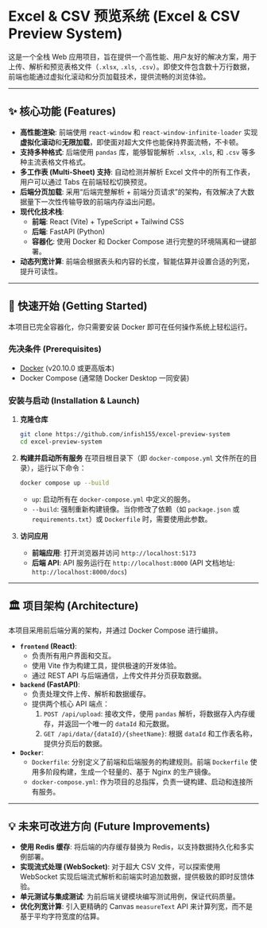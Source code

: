 # Excel & CSV 预览系统 (Excel & CSV Preview System)

这是一个全栈 Web 应用项目，旨在提供一个高性能、用户友好的解决方案，用于上传、解析和预览表格文件（`.xlsx`, `.xls`, `.csv`）。即使文件包含数十万行数据，前端也能通过虚拟化滚动和分页加载技术，提供流畅的浏览体验。

---

## ✨ 核心功能 (Features)

- **高性能渲染**: 前端使用 `react-window` 和 `react-window-infinite-loader` 实现**虚拟化滚动**和**无限加载**，即使面对超大文件也能保持界面流畅，不卡顿。
- **支持多种格式**: 后端使用 `pandas` 库，能够智能解析 `.xlsx`, `.xls`, 和 `.csv` 等多种主流表格文件格式。
- **多工作表 (Multi-Sheet) 支持**: 自动检测并解析 Excel 文件中的所有工作表，用户可以通过 Tabs 在前端轻松切换预览。
- **后端分页加载**: 采用“后端完整解析 + 前端分页请求”的架构，有效解决了大数据量下一次性传输导致的前端内存溢出问题。
- **现代化技术栈**:
    - **前端**: React (Vite) + TypeScript + Tailwind CSS
    - **后端**: FastAPI (Python)
    - **容器化**: 使用 Docker 和 Docker Compose 进行完整的环境隔离和一键部署。
- **动态列宽计算**: 前端会根据表头和内容的长度，智能估算并设置合适的列宽，提升可读性。

---

## 🚀 快速开始 (Getting Started)

本项目已完全容器化，你只需要安装 Docker 即可在任何操作系统上轻松运行。

### 先决条件 (Prerequisites)

- [Docker](https://www.docker.com/products/docker-desktop/) (v20.10.0 或更高版本)
- Docker Compose (通常随 Docker Desktop 一同安装)

### 安装与启动 (Installation & Launch)

1.  **克隆仓库**
    ```bash
    git clone https://github.com/infish155/excel-preview-system
    cd excel-preview-system
    ```

2.  **构建并启动所有服务**
    在项目根目录下（即 `docker-compose.yml` 文件所在的目录），运行以下命令：
    ```bash
    docker compose up --build
    ```
    - `up`: 启动所有在 `docker-compose.yml` 中定义的服务。
    - `--build`: 强制重新构建镜像。当你修改了依赖（如 `package.json` 或 `requirements.txt`）或 `Dockerfile` 时，需要使用此参数。

3.  **访问应用**
    - **前端应用**: 打开浏览器并访问 `http://localhost:5173`
    - **后端 API**: API 服务运行在 `http://localhost:8000` (API 文档地址: `http://localhost:8000/docs`)

---

## 🏛️ 项目架构 (Architecture)

本项目采用前后端分离的架构，并通过 Docker Compose 进行编排。

- **`frontend` (React)**:
    - 负责所有用户界面和交互。
    - 使用 Vite 作为构建工具，提供极速的开发体验。
    - 通过 REST API 与后端通信，上传文件并分页获取数据。
- **`backend` (FastAPI)**:
    - 负责处理文件上传、解析和数据缓存。
    - 提供两个核心 API 端点：
        1.  `POST /api/upload`: 接收文件，使用 `pandas` 解析，将数据存入内存缓存，并返回一个唯一的 `dataId` 和元数据。
        2.  `GET /api/data/{dataId}/{sheetName}`: 根据 `dataId` 和工作表名称，提供分页后的数据。
- **`Docker`**:
    - `Dockerfile`: 分别定义了前端和后端服务的构建规则。前端 `Dockerfile` 使用多阶段构建，生成一个轻量的、基于 Nginx 的生产镜像。
    - `docker-compose.yml`: 作为项目的总指挥，负责一键构建、启动和连接所有服务。

---

## 💡 未来可改进方向 (Future Improvements)

- **使用 Redis 缓存**: 将后端的内存缓存替换为 Redis，以支持数据持久化和多实例部署。
- **实现流式处理 (WebSocket)**: 对于超大 CSV 文件，可以探索使用 WebSocket 实现后端流式解析和前端实时追加数据，提供极致的即时反馈体验。
- **单元测试与集成测试**: 为前后端关键模块编写测试用例，保证代码质量。
- **优化列宽计算**: 引入更精确的 Canvas `measureText` API 来计算列宽，而不是基于平均字符宽度的估算。
